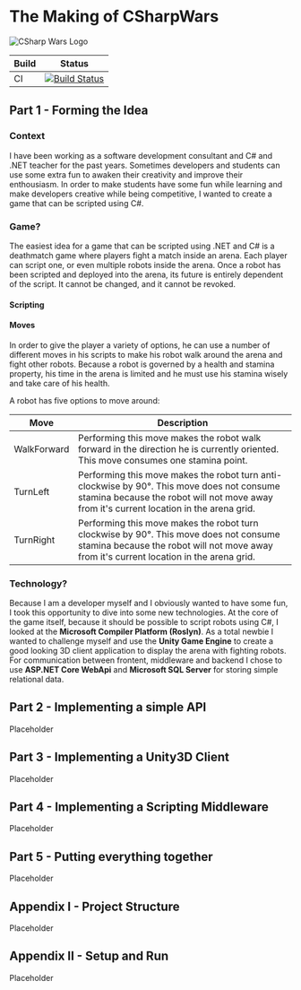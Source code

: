 # The Making of CSharpWars

![CSharp Wars Logo](https://www.djohnnie.be/csharpwars/logo.png "CSharp Wars Logo")

| Build | Status |
|-------|--------|
| CI | [![Build Status](https://involvedcloud.visualstudio.com/CSharp-Wars/_apis/build/status/Djohnnie.CSharpWars?branchName=master)](https://involvedcloud.visualstudio.com/CSharp-Wars/_build/latest?definitionId=54&branchName=master) |



## Part 1 - Forming the Idea

### Context

I have been working as a software development consultant and C# and .NET teacher for the past years. Sometimes developers and students can use some extra fun to awaken their creativity and improve their enthousiasm. In order to make students have some fun while learning and make developers creative while being competitive, I wanted to create a game that can be scripted using C#.

### Game?

The easiest idea for a game that can be scripted using .NET and C# is a deathmatch game where players fight a match inside an arena. Each player can script one, or even multiple robots inside the arena. Once a robot has been scripted and deployed into the arena, its future is entirely dependent of the script. It cannot be changed, and it cannot be revoked.

#### Scripting

#### Moves

In order to give the player a variety of options, he can use a number of different moves in his scripts to make his robot walk around the arena and fight other robots. Because a robot is governed by a health and stamina property, his time in the arena is limited and he must use his stamina wisely and take care of his health.

A robot has five options to move around:

| Move | Description |
|------|-------------|
| WalkForward | Performing this move makes the robot walk forward in the direction he is currently oriented. This move consumes one stamina point. |
| TurnLeft | Performing this move makes the robot turn anti-clockwise by 90°. This move does not consume stamina because the robot will not move away from it's current location in the arena grid. |
| TurnRight | Performing this move makes the robot turn clockwise by 90°. This move does not consume stamina because the robot will not move away from it's current location in the arena grid. |

### Technology?

Because I am a developer myself and I obviously wanted to have some fun, I took this opportunity to dive into some new technologies. At the core of the game itself, because it should be possible to script robots using C#, I looked at the **Microsoft Compiler Platform (Roslyn)**. As a total newbie I wanted to challenge myself and use the **Unity Game Engine** to create a good looking 3D client application to display the arena with fighting robots. For communication between frontent, middleware and backend I chose to use **ASP.NET Core WebApi** and **Microsoft SQL Server** for storing simple relational data.

## Part 2 - Implementing a simple API

Placeholder

## Part 3 - Implementing a Unity3D Client

Placeholder

## Part 4 - Implementing a Scripting Middleware

Placeholder

## Part 5 - Putting everything together

Placeholder

## Appendix I - Project Structure

Placeholder

## Appendix II - Setup and Run

Placeholder
